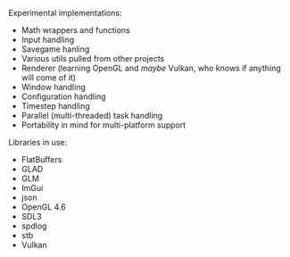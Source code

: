 Experimental implementations:
- Math wrappers and functions
- Input handling
- Savegame hanling
- Various utils pulled from other projects
- Renderer (learning OpenGL and *maybe* Vulkan, who knows if anything will come of it)
- Window handling
- Configuration handling
- Timestep handling
- Parallel (multi-threaded) task handling
- Portability in mind for multi-platform support

Libraries in use:
- FlatBuffers
- GLAD
- GLM
- ImGui
- json
- OpenGL 4.6
- SDL3
- spdlog
- stb
- Vulkan
